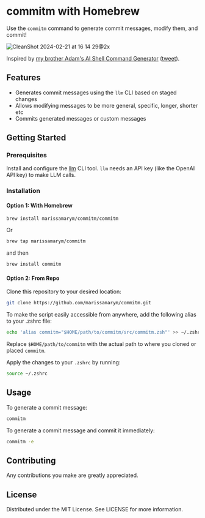 # commitm with Homebrew

Use the `commitm` command to generate commit messages, modify them, and commit!

![CleanShot 2024-02-21 at 16 14 29@2x](https://github.com/marissamarym/homebrew-commitm/assets/1459660/c98e14d5-bbac-4562-9d4e-4e5ed906a800)

Inspired by [my brother Adam's AI Shell Command Generator](https://gist.github.com/montasaurus/5ccbe453ef863f702291e763b1b63daf) ([tweet](https://twitter.com/montasaurus_rex/status/1758506549478097383)).

## Features

- Generates commit messages using the `llm` CLI based on staged changes
- Allows modifying messages to be more general, specific, longer, shorter etc
- Commits generated messages or custom messages

## Getting Started

### Prerequisites

Install and configure the [llm](https://llm.datasette.io/en/stable/#quick-start) CLI tool. `llm` needs an API key (like the OpenAI API key) to make LLM calls.

### Installation

#### Option 1: With Homebrew

```bash
brew install marissamarym/commitm/commitm
```

Or

```bash
brew tap marissamarym/commitm
```

and then

```bash
brew install commitm
```

#### Option 2: From Repo

Clone this repository to your desired location:

```bash
git clone https://github.com/marissamarym/commitm.git
```

To make the script easily accessible from anywhere, add the following alias to your .zshrc file:

```bash
echo 'alias commitm="$HOME/path/to/commitm/src/commitm.zsh"' >> ~/.zshrc
```

Replace `$HOME/path/to/commitm` with the actual path to where you cloned or placed `commitm`.

Apply the changes to your `.zshrc` by running:

```bash
source ~/.zshrc
```

## Usage

To generate a commit message:

```bash
commitm
```

To generate a commit message and commit it immediately:

```bash
commitm -e
```

## Contributing

Any contributions you make are greatly appreciated.

## License

Distributed under the MIT License. See LICENSE for more information.
